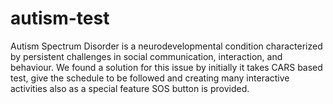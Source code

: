 # autism-test
Autism Spectrum Disorder  is a neurodevelopmental condition characterized by persistent challenges in social communication, interaction, and behaviour. We found a solution for this issue by initially it takes CARS based test, give the schedule to be followed and creating many interactive activities also as a  special feature SOS button is provided.
